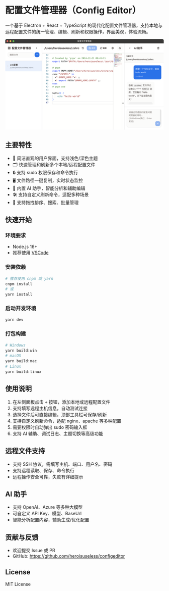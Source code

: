 # 配置文件管理器（Config Editor）

一个基于 Electron + React + TypeScript 的现代化配置文件管理器，支持本地与远程配置文件的统一管理、编辑、刷新和权限操作，界面美观，体验流畅。

![screenshot](./resources/screenshot.png)

## 主要特性

- 🌈 简洁直观的用户界面，支持浅色/深色主题
- 🗂️ 快速管理和刷新多个本地/远程配置文件
- 🔒 支持 sudo 权限保存和命令执行
- 🖥️ 文件路径一键复制，实时状态监控
- 🤖 内置 AI 助手，智能分析和辅助编辑
- 🛠️ 支持自定义刷新命令，适配多种场景
- 🧩 支持拖拽排序、搜索、批量管理

## 快速开始

### 环境要求
- Node.js 16+
- 推荐使用 [VSCode](https://code.visualstudio.com/)

### 安装依赖

```bash
# 推荐使用 cnpm 或 yarn
cnpm install
# 或
yarn install
```

### 启动开发环境

```bash
yarn dev
```

### 打包构建

```bash
# Windows
yarn build:win
# macOS
yarn build:mac
# Linux
yarn build:linux
```

## 使用说明

1. 在左侧面板点击 <kbd>+</kbd> 按钮，添加本地或远程配置文件
2. 支持填写远程主机信息，自动测试连接
3. 选择文件后可直接编辑，顶部工具栏可保存/刷新
4. 支持自定义刷新命令，适配 nginx、apache 等多种配置
5. 需要权限时自动弹出 sudo 密码输入框
6. 支持 AI 辅助、调试日志、主题切换等高级功能

## 远程文件支持
- 支持 SSH 协议，需填写主机、端口、用户名、密码
- 支持远程读取、保存、命令执行
- 远程操作安全可靠，失败有详细提示

## AI 助手
- 支持 OpenAI、Azure 等多种大模型
- 可自定义 API Key、模型、BaseUrl
- 智能分析配置内容，辅助生成/优化配置

## 贡献与反馈

- 欢迎提交 Issue 或 PR
- GitHub: https://github.com/heroisuseless/configeditor

## License

MIT License
